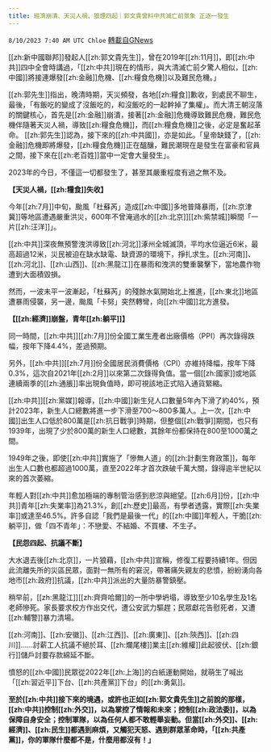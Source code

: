 ```yaml
---
title: 經濟崩潰、天災人禍、狼煙四起｜郭文貴曾料中共滅亡前景象 正逐一發生
---
```

`8/10/2023 7:40 AM UTC Chloe` [轉載自GNews](https://gnews.org/articles/1541059)




[[zh:新中國聯邦]]發起人[[zh:郭文貴先生]]，曾在2019年[[zh:11月]]，即[[zh:中共]]四中全會時講過，「[[zh:中共]]現在的情形，與大清滅亡前夕驚人相似，[[zh:中國]]將接連爆發[[zh:金融]]危機、[[zh:糧食危機]]以及難民危機。」

[[zh:郭先生]]指出，晚清時期，天災頻發，各地[[zh:糧食]]歉收，到處民不聊生，最後，「有飯吃的變成了沒飯吃的，和沒飯吃的一起幹掉了集權」。而大清王朝沒落的關鍵核心，首先是[[zh:金融]]崩潰，接著[[zh:金融]]危機導致難民危機，難民危機伴隨著天災人禍，導致[[zh:糧食危機]]，而[[zh:糧食危機]]之後，必定是奮起革命。
[[zh:郭先生]]認為，接下來的[[zh:中共國]]，亦是如此。「皇帝缺錢了，[[zh:金融]]危機即將爆發，[[zh:糧食危機]]正在醞釀，難民潮現在是發生在富豪和官員之間，接下來在[[zh:老百姓]]當中一定會大量發生」。


2023年的今日，不僅這一切都發生了，甚至其嚴重程度有過之無不及。

  

**【天災人禍，[[zh:糧食]]失收】**

  

今年[[zh:7月]]中旬，颱風「杜蘇芮」造成[[zh:中國]]多地普降暴雨，[[zh:京津冀]]等地區遭遇嚴重洪災，600年不曾淹過水的[[zh:北京]][[zh:紫禁城]]瞬間「一片[[zh:汪洋]]」。

  

[[zh:中共]]深夜無預警洩洪導致[[zh:河北]]涿州全城滅頂，平均水位逼近6米，最高超過12米，災民被迫在缺水缺電、缺資源的環境下，掙扎求生。[[zh:河南]]、[[zh:河北]]、[[zh:山西]]、[[zh:黑龍江]]在暴雨和洩洪的雙重襲擊下，當地農作物遭到大面積毀損。

  

然而，一波未平一波漸起，「杜蘇芮」的殘餘水氣開始北上推進，[[zh:東北]]地區遭暴雨侵襲，另一邊，颱風「卡努」突然轉彎，向[[zh:中國]]北方進發。

  

**【[[zh:經濟]]崩盤，青年[[zh:躺平]]】**

  

同一時間，[[zh:中共]][[zh:7月]]份全國工業生產者出廠價格（PPI）再次錄得跌幅，按年下降4.4%，差過預期。

  

另外，[[zh:中共]][[zh:7月]]份全國居民消費價格（CPI）亦維持降幅，按年下降0.3%，這次自2021年[[zh:2月]]以來第二次錄得負值。當一個[[zh:國家]]或地區連續兩季的[[zh:通脹]]率出現負值時，即可視該地正式陷入通貨緊縮。

  

[[zh:中共]][[zh:黨媒]]報導，[[zh:中國]]新生兒人口數量5年內下滑了約40%，預計2023年，新生人口總數將進一步下滑至700～800多萬人。上一次，[[zh:中國]]出生人口低於800萬是[[zh:抗日戰爭]]時期，但整個[[zh:戰爭]]期間，也只有1939年，出現了少於800萬的新生人口總數，其餘年份都保持在800至1000萬之間。

  

1949年之後，即使[[zh:中共]]實施了「慘無人道」的[[zh:計劃生育政策]]，每年出生人口數也都超過1000萬，直至2022年才首次跌破千萬大關，錄得逾半世紀以來的首次萎縮。

  

年輕人對[[zh:中共]]愈加極端的專制管治感到悲涼與絕望。[[zh:6月]]份，[[zh:中共]]青年[[zh:失業率]]為21.3%，創[[zh:歷史]]最高，有學者透露，實際[[zh:失業率]]或達至46.5%。許多自認「我們是最後一代」的[[zh:中國]]年輕人，干脆[[zh:躺平]]，做「四不青年」：不戀愛、不結婚、不買樓、不生子。

  

**【民怨四起、抗議不斷】**

  

大水退去後[[zh:北京]]，一片狼藉，[[zh:中共]]宣稱，修復工程要持續1年。但因此流離失所的災區民眾，面對一無所有的窘況，帶著痛失親友的悲憤，紛紛湧向各地市[[zh:政府]]抗議，[[zh:中共]]派出的大量防暴警鎮壓。

  

稍早前，[[zh:黑龍江]][[zh:齊齊哈爾]]的一所中學坍塌，導致至少10名學生及1名老師慘死。家長要求校方作出交代，遭公安武力驅趕；民眾獻花告慰死者，又遭[[zh:輔警]]暴力清場。

  

[[zh:河南]]、[[zh:安徽]]、[[zh:江西]]、[[zh:廣東]]、[[zh:陝西]]、[[zh:四川]]......討薪工人抗議不絕於耳、[[zh:爛尾樓]]業主[[zh:維權]]此起彼伏、[[zh:銀行]]儲戶討要存款綿延不斷。

  

憤怒的[[zh:中國]]民眾從2022年[[zh:上海]]的白紙運動開始，就萌生了喊出「[[zh:習近平]]下台、[[zh:共產黨]]下台」的[[zh:勇氣]]。

  

**至於[[zh:中共]]接下來的境遇，或許也正如[[zh:郭文貴先生]]之前說的那樣，[[zh:中共]]控制[[zh:外交]]，以為掌控了情報和未來；控制[[zh:政法委]]，以為保障自身安全；控制軍隊，以為任何人都不敢輕舉妄動。但當[[zh:外交]]、[[zh:經濟]]、[[zh:民生]]都遇到麻煩，又觸犯天怒、遇到群眾革命時，「[[zh:共產黨]]，你的軍隊什麼都不是，什麼用都沒有！」**
